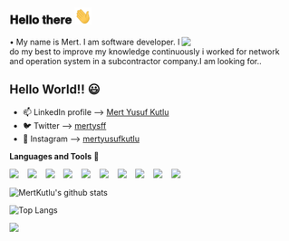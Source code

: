 <h2> 𝐇𝐞𝐥𝐥𝐨 𝐭𝐡𝐞𝐫𝐞 <img src="https://raw.githubusercontent.com/ABSphreak/ABSphreak/master/gifs/Hi.gif" width="30px"></h2>

<img align='right' src='https://user-images.githubusercontent.com/5713670/87202985-820dcb80-c2b6-11ea-9f56-7ec461c497c3.gif' width='200"'>

• My name is Mert. I am software developer. I do my best to improve my knowledge continuously i worked for network and operation system in a subcontractor company.I am looking for..

## Hello World!! 😃
- 📫 LinkedIn profile --> [Mert Yusuf Kutlu](https://www.linkedin.com/in/mert-yusuf-kutlu-8b31ba142/)
- 🐦 Twitter --> [mertysff](https://twitter.com/mertysff)
- 🔔 Instagram --> [mertyusufkutlu](https://www.instagram.com/mertyusufkutlu)

**Languages and Tools** 🎨
<p align="left">
  <img src="https://simpleicons.org/icons/html5.svg" height="24px" "background-color:blue;" />
  <span>&nbsp;&nbsp;</span>
  <img src="https://simpleicons.org/icons/css3.svg" height="24px" />
  <span>&nbsp;&nbsp;</span>
  <img src="https://simpleicons.org/icons/javascript.svg" height="24px" />
  <span>&nbsp;&nbsp;</span>
  <img src="https://simpleicons.org/icons/bootstrap.svg" height="24px" />
  <span>&nbsp;&nbsp;</span>
  <img src="https://simpleicons.org/icons/jquery.svg" height="24px" />
  <span>&nbsp;&nbsp;</span>
  <img src="https://simpleicons.org/icons/csharp.svg" height="24px" />
  <span>&nbsp;&nbsp;</span>
  <img src="https://simpleicons.org/icons/c.svg" height="24px" />
  <span>&nbsp;&nbsp;</span>
  <img src="https://simpleicons.org/icons/cplusplus.svg" height="24px" />
  <span>&nbsp;&nbsp;</span>
  <img src="https://simpleicons.org/icons/python.svg" height="24px" />
  <span>&nbsp;&nbsp;</span>
  <img src="https://simpleicons.org/icons/dot-net.svg" height="24px" />
 </p>


![MertKutlu's github stats](https://github-readme-stats.vercel.app/api?username=MertKutlu&&show_icons=true&title_color=ffffff&icon_color=bb2acf&text_color=daf7dc&bg_color=151515)

![Top Langs](https://github-readme-stats.vercel.app/api/top-langs/?username=MertKutlu&title_color=ffffff&icon_color=bb2acf&text_color=daf7dc&bg_color=151515&layout=compact&hide=css)




![](https://komarev.com/ghpvc/?username=MertKutlu&color=blue)
